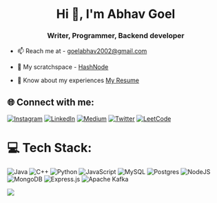 <h1 align="center">Hi 👋, I'm Abhav Goel</h1>
<h3 align="center"> Writer, Programmer, Backend developer </h3>

- 📫 Reach me at - [goelabhav2002@gmail.com](mailto:goelabhav2002@gmail.com)

- 📝 My scratchspace - [HashNode](https://abhavgoel.hashnode.dev/)

- 📄 Know about my experiences [My Resume](https://drive.google.com/file/d/1iF7DEZ7EuH21zIe4UaIEDBF4Mzqngbq8/view?usp=sharing](https://drive.google.com/file/d/1ETm9H0mJ7-eqBopCb9N1MtZIC6kkZTx3/view?usp=sharing))

## 🌐 Connect with me:
[![Instagram](https://img.shields.io/badge/Instagram-%23E4405F.svg?logo=Instagram&logoColor=white)](https://instagram.com/abhav._) [![LinkedIn](https://img.shields.io/badge/LinkedIn-%230077B5.svg?logo=linkedin&logoColor=white)](https://linkedin.com/in/abhavgoel) [![Medium](https://img.shields.io/badge/Medium-12100E?logo=medium&logoColor=white)](https://medium.com/@abhavgoel) [![Twitter](https://img.shields.io/badge/Twitter-%231DA1F2.svg?logo=Twitter&logoColor=white)](https://twitter.com/AbhavGoel) [![LeetCode](https://img.shields.io/badge/-LeetCode-FFA116.svg?logo=LeetCode&logoColor=black)](https://leetcode.com/abhavgoel)

# 💻 Tech Stack:
![Java](https://img.shields.io/badge/java-%23ED8B00.svg?style=for-the-badge&logo=openjdk&logoColor=white) ![C++](https://img.shields.io/badge/c++-%2300599C.svg?style=for-the-badge&logo=c%2B%2B&logoColor=white) ![Python](https://img.shields.io/badge/python-3670A0?style=for-the-badge&logo=python&logoColor=ffdd54) ![JavaScript](https://img.shields.io/badge/javascript-%23323330.svg?style=for-the-badge&logo=javascript&logoColor=%23F7DF1E) ![MySQL](https://img.shields.io/badge/mysql-%2300000f.svg?style=for-the-badge&logo=mysql&logoColor=white) ![Postgres](https://img.shields.io/badge/postgres-%23316192.svg?style=for-the-badge&logo=postgresql&logoColor=white) ![NodeJS](https://img.shields.io/badge/node.js-6DA55F?style=for-the-badge&logo=node.js&logoColor=white) ![MongoDB](https://img.shields.io/badge/MongoDB-%234ea94b.svg?style=for-the-badge&logo=mongodb&logoColor=white) ![Express.js](https://img.shields.io/badge/express.js-%23404d59.svg?style=for-the-badge&logo=express&logoColor=%2361DAFB) ![Apache Kafka](https://img.shields.io/badge/Apache%20Kafka-000?style=for-the-badge&logo=apachekafka)



[![](https://visitcount.itsvg.in/api?id=abhavgoel&icon=0&color=0)](https://visitcount.itsvg.in)




